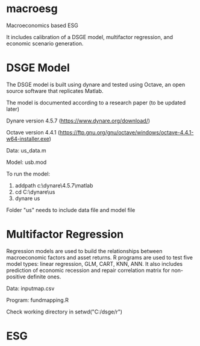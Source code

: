 # macroesg
Macroeconomics based ESG

It includes calibration of a DSGE model, multifactor regression, and economic scenario generation.

# DSGE Model
The DSGE model is built using dynare and tested using Octave, an open source software that replicates Matlab.

The model is documented according to a research paper (to be updated later)

Dynare version 4.5.7 (https://www.dynare.org/download/)

Octave version 4.4.1 (https://ftp.gnu.org/gnu/octave/windows/octave-4.4.1-w64-installer.exe)

Data: us_data.m

Model: usb.mod

To run the model:

1. addpath c:\dynare\4.5.7\matlab
2. cd C:\dynare\us
3. dynare us

Folder "us" needs to include data file and model file

# Multifactor Regression
Regression models are used to build the relationships between macroeconomic factors and asset returns. R programs are used to test five model types: linear regression, GLM, CART, KNN, ANN. It also includes prediction of economic recession and repair correlation matrix for non-positive definite ones.

Data: inputmap.csv

Program: fundmapping.R

Check working directory in setwd("C:/dsge/r")

# ESG
